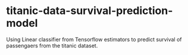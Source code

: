 # titanic-data-survival-prediction-model

Using Linear classifier from Tensorflow estimators to predict survival of passengaers from the titanic dataset.
